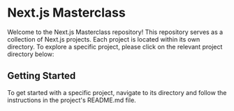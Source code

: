 # Next.js Masterclass

Welcome to the Next.js Masterclass repository! This repository serves as a collection of Next.js projects. Each project is located within its own directory. To explore a specific project, please click on the relevant project directory below:


<!-- Add more project links as needed -->

## Getting Started

To get started with a specific project, navigate to its directory and follow the instructions in the project's README.md file.
